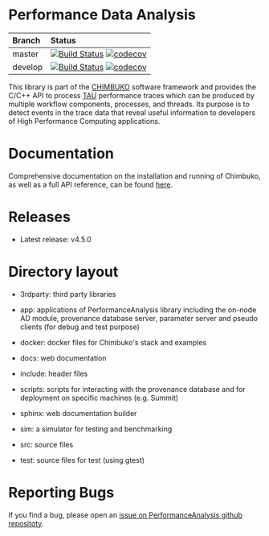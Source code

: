 # Performance Data Analysis
| Branch | Status |
| :--- | :--- |
| master | [![Build Status](https://travis-ci.org/CODARcode/PerformanceAnalysis.svg?branch=master)](https://travis-ci.org/CODARcode/PerformanceAnalysis) [![codecov](https://codecov.io/gh/CODARcode/PerformanceAnalysis/branch/master/graph/badge.svg?token=B5VPVSZII4)](https://codecov.io/gh/CODARcode/PerformanceAnalysis) |
| develop | [![Build Status](https://travis-ci.org/CODARcode/PerformanceAnalysis.svg?branch=release)](https://travis-ci.org/CODARcode/PerformanceAnalysis) [![codecov](https://codecov.io/gh/CODARcode/PerformanceAnalysis/branch/develop/graph/badge.svg?token=B5VPVSZII4)](https://codecov.io/gh/CODARcode/PerformanceAnalysis) |

This library is part of the [CHIMBUKO](https://github.com/CODARcode/Chimbuko) software framework and provides the C/C++ API to process [TAU](http://tau.uoregon.edu) performance traces which can be produced by multiple workflow components, processes, and threads. Its purpose is to detect events in the trace data that reveal useful information to developers of High Performance Computing applications. 

# Documentation

Comprehensive documentation on the installation and running of Chimbuko, as well as a full API reference, can be found [here](https://chimbuko-performance-analysis.readthedocs.io/en/latest/).

# Releases

- Latest release: v4.5.0

# Directory layout

- 3rdparty: third party libraries 
  
- app: applications of PerformanceAnalysis library including the on-node AD module, provenance database server, parameter server and pseudo clients (for debug and test purpose)
  
- docker: docker files for Chimbuko's stack and examples
  
- docs: web documentation
  
- include: header files
  
- scripts: scripts for interacting with the provenance database and for deployment on specific machines (e.g. Summit)
  
- sphinx: web documentation builder

- sim: a simulator for testing and benchmarking
  
- src: source files
  
- test: source files for test (using gtest)

# Reporting Bugs

If you find a bug, please open an [issue on PerformanceAnalysis github repositoty](https://github.com/CODARcode/PerformanceAnalysis/issues).
